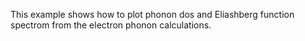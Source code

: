 This example shows how to plot phonon dos
and Eliashberg function spectrom from the electron
phonon calculations.
